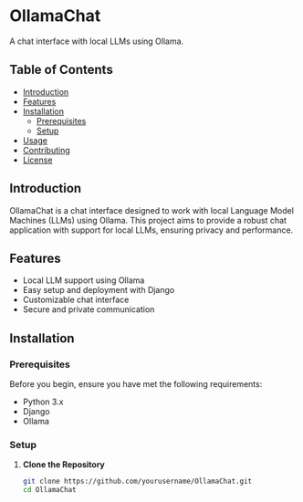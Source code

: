 # OllamaChat

A chat interface with local LLMs using Ollama.

## Table of Contents
- [Introduction](#introduction)
- [Features](#features)
- [Installation](#installation)
  - [Prerequisites](#prerequisites)
  - [Setup](#setup)
- [Usage](#usage)
- [Contributing](#contributing)
- [License](#license)

## Introduction
OllamaChat is a chat interface designed to work with local Language Model Machines (LLMs) using Ollama. This project aims to provide a robust chat application with support for local LLMs, ensuring privacy and performance.

## Features
- Local LLM support using Ollama
- Easy setup and deployment with Django
- Customizable chat interface
- Secure and private communication

## Installation

### Prerequisites
Before you begin, ensure you have met the following requirements:
- Python 3.x
- Django
- Ollama

### Setup

1. **Clone the Repository**
   ```sh
   git clone https://github.com/yourusername/OllamaChat.git
   cd OllamaChat


